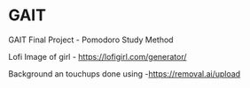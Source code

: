 # GAIT
GAIT Final Project - Pomodoro Study Method

Lofi Image of girl - https://lofigirl.com/generator/

Background an touchups done using -https://removal.ai/upload

